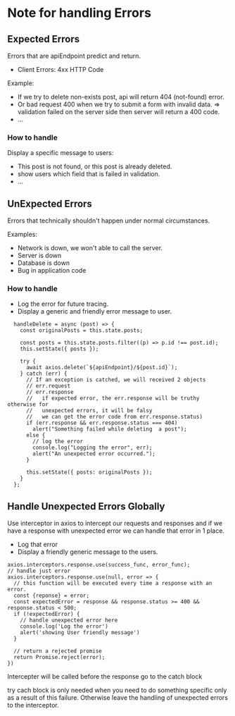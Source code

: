 # Note for handling Errors

## Expected Errors

Errors that are apiEndpoint predict and return.

- Client Errors: 4xx HTTP Code

Example:

- If we try to delete non-exists post, api will return 404 (not-found) error.
- Or bad request 400 when we try to submit a form with invalid data. => validation failed on the server side then server will return a 400 code.
- ...

### How to handle

Display a specific message to users:

- This post is not found, or this post is already deleted.
- show users which field that is failed in validation.
- ...

## UnExpected Errors

Errors that technically shouldn't happen under normal circumstances.

Examples:

- Network is down, we won't able to call the server.
- Server is down
- Database is down
- Bug in application code

### How to handle

- Log the error for future tracing.
- Display a generic and friendly error message to user.

```
  handleDelete = async (post) => {
    const originalPosts = this.state.posts;

    const posts = this.state.posts.filter((p) => p.id !== post.id);
    this.setState({ posts });

    try {
      await axios.delete(`${apiEndpoint}/${post.id}`);
    } catch (err) {
      // If an exception is catched, we will received 2 objects
      // err.request
      // err.response
      //   if expected error, the err.response will be truthy otherwise for
      //   unexpected errors, it will be falsy
      //   we can get the error code from err.response.status)
      if (err.response && err.response.status === 404)
        alert("Something failed while deleting  a post");
      else {
        // log the error
        console.log("Logging the error", err);
        alert("An unexpected error occurred.");
      }

      this.setState({ posts: originalPosts });
    }
  };
```

## Handle Unexpected Errors Globally

Use interceptor in axios to intercept our requests and responses and if we have a response with unexpected error we can handle that error in 1 place.

- Log that error
- Display a friendly generic message to the users.

```
axios.interceptors.response.use(success_func, error_func);
// handle just error
axios.interceptors.response.use(null, error => {
  // this function will be executed every time a response with an error.
  const {reponse} = error;
  const expectedError = response && response.status >= 400 && response.status < 500;
  if (!expectedError) {
    // handle unexpected error here
    console.log('Log the error')
    alert('showing User friendly message')
  }

  // return a rejected promise
  return Promise.reject(error);
})
```

Intercepter will be called before the response go to the catch block

try cach block is only needed when you need to do something specific only as a result of this failure.
Otherwise leave the handling of unexpected errors to the interceptor.
